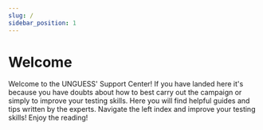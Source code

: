 ```yaml
---
slug: /
sidebar_position: 1
---
```


# Welcome

Welcome to the UNGUESS' Support Center!
If you have landed here it's because you have doubts about how to best carry out the campaign or simply to improve your testing skills.
Here you will find helpful guides and tips written by the experts.
Navigate the left index and improve your testing skills!
Enjoy the reading!
